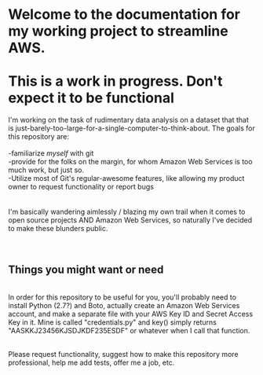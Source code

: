 <h1>Welcome to the documentation for my working project to streamline AWS.<br><br>This is a work in progress. Don't expect it to be functional</h1>

I'm working on the task of rudimentary data analysis on a dataset that that is just-barely-too-large-for-a-single-computer-to-think-about. The goals for this repository are:<br>
<br>
-familiarize *myself* with git<br>
-provide for the folks on the margin, for whom Amazon Web Services is too much work, but just so.<br>
-Utilize most of Git's regular-awesome features, like allowing my product owner to request functionality or report bugs<br><br><br>
I'm basically wandering aimlessly / blazing my own trail when it comes to open source projects AND Amazon Web Services, so naturally I've decided to make these blunders public. 
<br><br><br>
<h2>Things you might want or need</h2><br>
In order for this repository to be useful for you, you'll probably need to install Python (2.7?) and Boto, actually create an Amazon Web Services account, and make a separate file with your AWS Key ID and Secret Access Key in it. Mine is called "credentials.py" and key() simply returns "AASKKJ23456KJSDJKDF235ESDF" or whatever when I call that function. <br><br>

Please request functionality, suggest how to make this repository more professional, help me add tests, offer me a job, etc.


